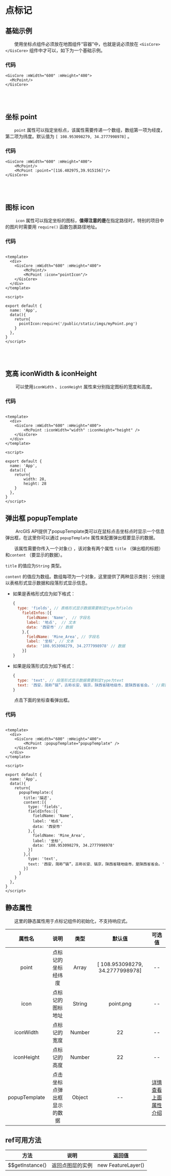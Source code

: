 # 点标记

## 基础示例

&#12288;&#12288;使用坐标点组件必须放在地图组件“容器”中，也就是说必须放在 `<GisCore></GisCore>` 组件中才可以，如下为一个基础示例。

<ClientOnly>
<GisCore :mWidth="600" :mHeight="400">
<McPoint/>
</GisCore>
</ClientOnly>


### 代码

```Vue
<GisCore :mWidth="600" :mHeight="400">
  <McPoint/>
</GisCore>
```
<br />
<br />

## 坐标 point

&#12288;&#12288;`point` 属性可以指定坐标点，该属性需要传递一个数组，数组第一项为经度，第二项为纬度。默认值为 `[ 108.953098279, 34.2777998978]` 。

<ClientOnly>
<GisCore :mWidth="600" :mHeight="400">
<McPoint/>
<McPoint :point="[116.402975,39.915156]"/>
</GisCore>
</ClientOnly>


### 代码

```Vue
<GisCore :mWidth="600" :mHeight="400">
    <McPoint/>
    <McPoint :point="[116.402975,39.915156]"/>
</GisCore>
```
<br />
<br />

## 图标 icon

&#12288;&#12288;  `icon` 属性可以指定坐标的图标，**值得注意的是**在指定路径时，特别的项目中的图片时需要用 `require()` 函数包裹路径地址。

<ClientOnly>
<GisCore :mWidth="600" :mHeight="400">
<McPoint :icon="require('../.vuepress/public/static/imgs/myPoint.png')"/>
</GisCore>
</ClientOnly>


### 代码

```Vue

<template>
  <div>
    <GisCore :mWidth="600" :mHeight="400">
        <McPoint/>
        <McPoint :icon="pointIcon"/>
    </GisCore>
  </div>
</template>

<script>

export default {
  name: 'App',
  data(){
    return{
      pointIcon:require('/public/static/imgs/myPoint.png')
    }
  },
}
</script>
```

<br />
<br />

## 宽高 iconWidth & iconHeight

&#12288;&#12288; 可以使用`iconWidth` 、`iconHeight` 属性来分别指定图标的宽度和高度。

<ClientOnly>
<GisCore :mWidth="600" :mHeight="400">
<McPoint :iconWidth="28" :iconHeight="28"/>
</GisCore>
</ClientOnly>

### 代码

```Vue

<template>
  <div>
    <GisCore :mWidth="600" :mHeight="400">
        <McPoint :iconWidth="width" :iconHeight="height" />
    </GisCore>
  </div>
</template>

<script>

export default {
  name: 'App',
  data(){
    return{
        width: 28,
        height: 28
    }
  },
}
</script>
```

## 弹出框 popupTemplate

&#12288;&#12288; ArcGIS API提供了popupTemplate类可以在鼠标点击坐标点时显示一个信息弹出框，在这里你可以通过 `popupTemplate` 属性来配置弹出框要显示的数据。

&#12288;&#12288;该属性需要你传入一个对象`{}` ，该对象有两个属性 `title` （弹出框的标题）和`content` （要显示的数据）。

`title` 的值应为`String` 类型。

`content` 的值应为数组。数组每项为一个对象，这里提供了两种显示类别：分别是以表格形式显示数据和段落形式显示信息。

- 如果是表格形式应为如下格式：

  ```javascript
  {
    type: 'fields', // 表格形式显示数据需要制定type为fields
      fieldInfos:[{
        fieldName: 'Name',  // 字段名
        label: '地点',  // 文本
        data: '西安市' // 数据
      },{
        fieldName: 'Mine_Area', // 字段名
        label: '坐标', // 文本
        data: '108.953098279, 34.2777998978' // 数据
      }]
  }
  ```

- 如果是段落形式应为如下格式：

  ```javascript
  {
    type: 'text', // 段落形式显示数据需要制定type为text
    text: '西安，简称“镐”，古称长安、镐京，陕西省辖地级市，是陕西省省会。' //需要显示的文本内容
  }
  ```



&#12288;&#12288;点击下面的坐标查看弹出框。

<ClientOnly>
<GisCore :mWidth="600" :mHeight="400">
<McPoint :popupTemplate="{
        title:'描述',
        content:[{
          type: 'fields',
          fieldInfos:[{
            fieldName: 'Name',
            label: '地点',
            data: '西安市'
          },{
            fieldName: 'Mine_Area',
            label: '坐标',
            data: '108.953098279, 34.2777998978'
          }]
        },{
          type: 'text',
          text: '西安，简称“镐”，古称长安、镐京，陕西省辖地级市，是陕西省省会。'
        }]
      }"/>
</GisCore>
</ClientOnly>

### 代码

```Vue

<template>
  <div>
    <GisCore :mWidth="600" :mHeight="400">
        <McPoint :popupTemplate="popupTemplate" />
    </GisCore>
  </div>
</template>

<script>

export default {
  name: 'App',
  data(){
    return{
      popupTemplate:{
        title:'描述',
        content:[{
          type: 'fields',
          fieldInfos:[{
            fieldName: 'Name',
            label: '地点',
            data: '西安市'
          },{
            fieldName: 'Mine_Area',
            label: '坐标',
            data: '108.953098279, 34.2777998978'
          }]
        },{
          type: 'text',
          text: '西安，简称“镐”，古称长安、镐京，陕西省辖地级市，是陕西省省会。'
        }]
      }
    }
  },
}
</script>
```


## 静态属性

&#12288;&#12288;这里的静态属性用于点标记组件的初始化，不支持响应式。

|      属性名      |      说明       |   类型   |               默认值               | 可选值  |
| :-----------: | :-----------: | :----: | :-----------------------------: | :--: |
|     point     |   点标记的坐标经纬度   | Array  | [ 108.953098279, 34.2777998978] |  --  |
|     icon      |   点标记的图标地址    | String |            point.png            |  --  |
|   iconWidth   |    点标记的宽度     | Number |               22                |  --  |
|  iconHeight   |    点标记的高度     | Number |               22                |  --  |
| popupTemplate | 点击坐标点弹出框显示的数据 | Object |               --                |  [详情查看上面属性介绍](#弹出框-popuptemplate)  |


##  ref可用方法

|       方法        |      说明      |    返回值    |
| :-------------: | :----------: | :-------: |
| $$getInstance() | 返回点图层的实例 | new FeatureLayer() |



